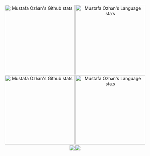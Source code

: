 <!-- Light Mode -->
<div align="center">
    <a href="https://github.com/anuraghazra/github-readme-stats#gh-light-mode-only">
        <img height=225 
            src="https://github-readme-stats-git-masterrstaa-rickstaa.vercel.app/api?username=mustafaozhan&count_private=true&include_all_commits=true&line_height=28&card_width=460&include_orgs=true&theme=default&show_icons=true&role=OWNER,ORGANIZATION_MEMBER,COLLABORATOR#gh-light-mode-only"
            alt="Mustafa Ozhan's Github stats" />
    </a>
    <a href="https://github.com/anuraghazra/github-readme-stats#gh-light-mode-only">
        <img height=225 
            src="https://github-readme-stats-git-masterrstaa-rickstaa.vercel.app/api/top-langs/?username=mustafaozhan&count_private&include_all_commits=true&layout=compact&langs_count=10&hide=css&include_orgs=true&theme=default&show_icons=true&role=OWNER,ORGANIZATION_MEMBER,COLLABORATOR#gh-light-mode-only"
            alt="Mustafa Ozhan's Language stats" />
    </a>
</div>

<!-- Dark Mode -->
<div align="center"> 
    <a href="https://github.com/anuraghazra/github-readme-stats#gh-dark-mode-only">
        <img height=225 
            src="https://github-readme-stats-git-masterrstaa-rickstaa.vercel.app/api?username=mustafaozhan&count_private=true&include_all_commits=true&line_height=28&hide_border=true&card_width=460&include_orgs=true&theme=react&show_icons=true&role=OWNER,ORGANIZATION_MEMBER,COLLABORATOR#gh-dark-mode-only"
            alt="Mustafa Ozhan's Github stats" />
    </a>
    <a href="https://github.com/anuraghazra/github-readme-stats#gh-dark-mode-only">
        <img height=225 
            src="https://github-readme-stats-git-masterrstaa-rickstaa.vercel.app/api/top-langs/?username=mustafaozhan&count_private&include_all_commits=true&layout=compact&langs_count=10&hide=css&hide_border=true&include_orgs=true&theme=react&show_icons=true&role=OWNER,ORGANIZATION_MEMBER,COLLABORATOR#gh-dark-mode-only"
            alt="Mustafa Ozhan's Language stats" />
    </a>
</div>

<div align="center"> 
    <a href="https://committers.top/germany.html">
        <img src="http://iot.fbiego.com/api/v1/commits?user=mustafaozhan&country=germany&bg_color=212328&text_color=fafafa&border_color=0000000">
    </a>
    <a href="https://committers.top/germany_private.html">
        <img src="http://iot.fbiego.com/api/v1/commits?user=mustafaozhan&country=germany_private&bg_color=212328&text_color=fafafa&border_color=0000000">
    </a>
    <!--<a href="https://committers.top/worldwide.html">
        <img src="http://iot.fbiego.com/api/v1/commits?user=mustafaozhan&country=worldwide&bg_color=212328&text_color=fafafa&border_color=0000000000">
    </a> -->
</div>
